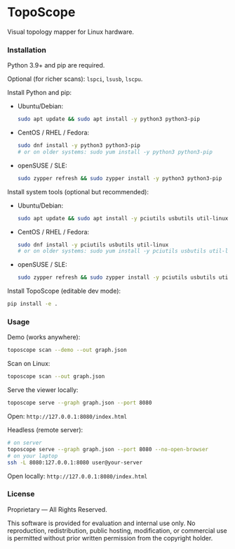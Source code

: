 # TopoScope

Visual topology mapper for Linux hardware.

### Installation
Python 3.9+ and pip are required.

Optional (for richer scans): `lspci`, `lsusb`, `lscpu`.

Install Python and pip:
- Ubuntu/Debian:
  ```bash
  sudo apt update && sudo apt install -y python3 python3-pip
  ```
- CentOS / RHEL / Fedora:
  ```bash
  sudo dnf install -y python3 python3-pip
  # or on older systems: sudo yum install -y python3 python3-pip
  ```
- openSUSE / SLE:
  ```bash
  sudo zypper refresh && sudo zypper install -y python3 python3-pip
  ```

Install system tools (optional but recommended):
- Ubuntu/Debian:
  ```bash
  sudo apt update && sudo apt install -y pciutils usbutils util-linux
  ```
- CentOS / RHEL / Fedora:
  ```bash
  sudo dnf install -y pciutils usbutils util-linux
  # or on older systems: sudo yum install -y pciutils usbutils util-linux
  ```
- openSUSE / SLE:
  ```bash
  sudo zypper refresh && sudo zypper install -y pciutils usbutils util-linux
  ```

Install TopoScope (editable dev mode):
```bash
pip install -e .
```

### Usage
Demo (works anywhere):
```bash
toposcope scan --demo --out graph.json
```

Scan on Linux:
```bash
toposcope scan --out graph.json
```

Serve the viewer locally:
```bash
toposcope serve --graph graph.json --port 8080
```
Open: `http://127.0.0.1:8080/index.html`

Headless (remote server):
```bash
# on server
toposcope serve --graph graph.json --port 8080 --no-open-browser
# on your laptop
ssh -L 8080:127.0.0.1:8080 user@your-server
```
Open locally: `http://127.0.0.1:8080/index.html`

### License
Proprietary — All Rights Reserved.

This software is provided for evaluation and internal use only. No reproduction, redistribution, public hosting, modification, or commercial use is permitted without prior written permission from the copyright holder.
